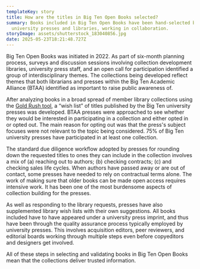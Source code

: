 ```yaml
---
templateKey: story
title: How are the titles in Big Ten Open Books selected?
summary: Books included in Big Ten Open Books have been hand-selected by
  university presses and libraries, working in collaboration.
storyImage: assets/shutterstock_183040856.jpg
date: 2025-05-23T18:21:48.727Z
---
```

Big Ten Open Books was initiated in 2022. As part of six-month planning process, surveys and discussion sessions involving collection development libraries, university press staff, and an open call for participation identified a group of interdisciplinary themes. The collections being developed reflect themes that both librarians and presses within the Big Ten Academic Alliance (BTAA) identified as important to raise public awareness of.

After analyzing books in a broad spread of member library collections using the [Gold Rush tool](https://coalliance.org/software/gold-rush), a “wish list” of titles published by the Big Ten university presses was developed. BTAA presses were approached to see whether they would be interested in participating in a collection and either opted in or opted out. The main reason for opting out was that the press's subject focuses were not relevant to the topic being considered. 75% of Big Ten university presses have participated in at least one collection.

The standard due diligence workflow adopted by presses for rounding down the requested titles to ones they can include in the collection involves a mix of (a) reaching out to authors; (b) checking contracts; (c) and checking sales life cycles. When authors have passed away or are out of contact, some presses have needed to rely on contractual terms alone. The work of making sure that older books can be made open access requires intensive work. It has been one of the most burdensome aspects of collection building for the presses.

As well as responding to the library requests, presses have also supplemented library wish lists with their own suggestions. All books included have to have appeared under a university press imprint, and thus have been through the quality assurance process typically employed by university presses. This involves acquisition editors, peer reviewers, and editorial boards working through multiple steps even before copyeditors and designers get involved.

All of these steps in selecting and validating books in Big Ten Open Books mean that the collections deliver trusted information.